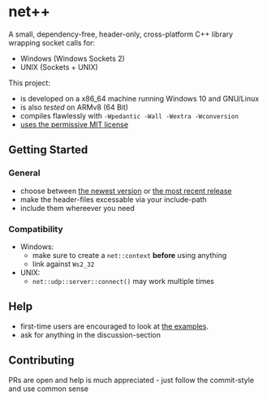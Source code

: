 # net++

A small, dependency-free, header-only, cross-platform C++ library wrapping socket calls for:
- Windows (Windows Sockets 2)
- UNIX (Sockets + UNIX)

This project:
- is developed on a x86_64 machine running Windows 10 and GNU/Linux
- is also *tested* on ARMv8 (64 Bit)
- compiles flawlessly with `-Wpedantic -Wall -Wextra -Wconversion`
- [uses the permissive MIT license](https://github.com/GereonV/NETpp/blob/master/LICENSE)

## Getting Started

### General

- choose between [the newest version](https://github.com/GereonV/NETpp/tree/master) or [the most recent release](https://github.com/GereonV/NETpp/releases)
- make the header-files excessable via your include-path
- include them whereever you need

### Compatibility

- Windows:
    - make sure to create a `net::context` **before** using anything
    - link against `Ws2_32`
- UNIX:
    - `net::udp::server::connect()` may work multiple times

## Help

- first-time users are encouraged to look at [the examples](https://github.com/GereonV/NETpp/tree/master/doc).
- ask for anything in the discussion-section

## Contributing

PRs are open and help is much appreciated - just follow the commit-style and use common sense
